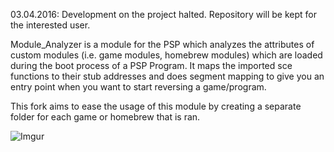 03.04.2016: Development on the project halted. Repository will be kept for the interested user.

Module_Analyzer is a module for the PSP which analyzes the attributes of custom modules (i.e. game modules, homebrew modules) which are loaded during the boot process of a PSP Program. It maps the imported sce functions to their stub addresses and does segment mapping to give you an entry point when you want to start reversing a game/program. 

This fork aims to ease the usage of this module by creating a separate folder for each game or homebrew that is ran.

![Imgur](https://i.imgur.com/a21NA2F.png)